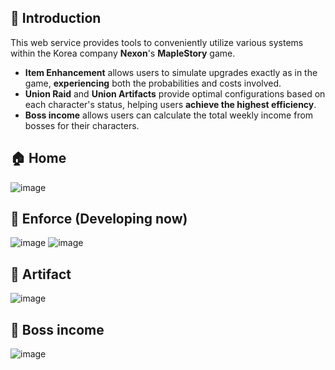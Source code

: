 ## 🍁 Introduction

This web service provides tools to conveniently utilize various systems within the Korea company **Nexon**'s **MapleStory** game.

- **Item Enhancement** allows users to simulate upgrades exactly as in the game, **experiencing** both the probabilities and costs involved.
- **Union Raid** and **Union Artifacts** provide optimal configurations based on each character's status, helping users **achieve the highest efficiency**.
- **Boss income** allows users can calculate the total weekly income from bosses for their characters.

## 🏠 Home
![image](https://github.com/user-attachments/assets/9c064dc4-dcdd-4fca-a9ae-75a238c3d83c)

## 🔨 Enforce (Developing now)
![image](https://github.com/user-attachments/assets/5ed5f256-f6a4-492c-8f93-6e4a5e41b32f)
![image](https://github.com/user-attachments/assets/0142edf3-d206-498c-8301-42fcbce4181a)

## 🔮 Artifact
![image](https://github.com/user-attachments/assets/1fa84d47-bad8-4980-afcf-213c99f9530e)

## 💎 Boss income
![image](https://github.com/user-attachments/assets/1d032405-ad5b-4054-9b55-d3a0eba1b14f)
